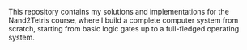 This repository contains my solutions and implementations for the Nand2Tetris course, where I build a complete computer system from scratch, starting from basic logic gates up to a full-fledged operating system.
